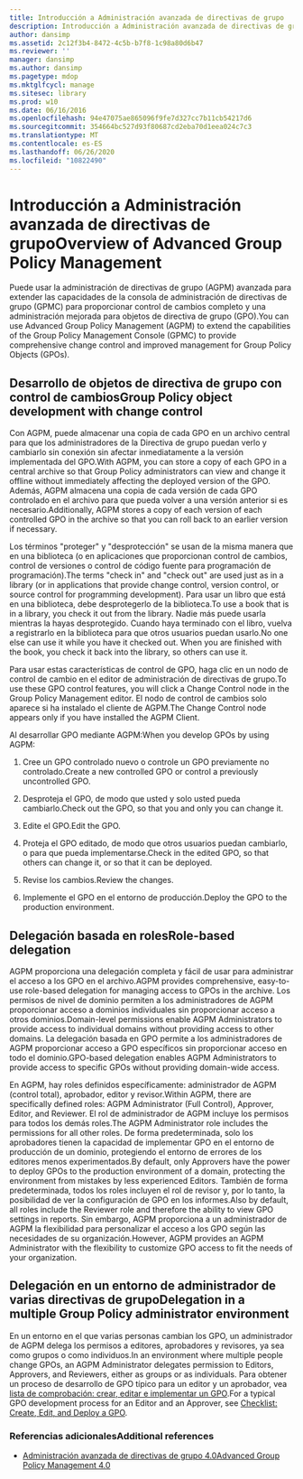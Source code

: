 ```yaml
---
title: Introducción a Administración avanzada de directivas de grupo
description: Introducción a Administración avanzada de directivas de grupo
author: dansimp
ms.assetid: 2c12f3b4-8472-4c5b-b7f8-1c98a80d6b47
ms.reviewer: ''
manager: dansimp
ms.author: dansimp
ms.pagetype: mdop
ms.mktglfcycl: manage
ms.sitesec: library
ms.prod: w10
ms.date: 06/16/2016
ms.openlocfilehash: 94e47075ae865096f9fe7d327cc7b11cb54217d6
ms.sourcegitcommit: 354664bc527d93f80687cd2eba70d1eea024c7c3
ms.translationtype: MT
ms.contentlocale: es-ES
ms.lasthandoff: 06/26/2020
ms.locfileid: "10822490"
---
```

# <span data-ttu-id="debb9-103">Introducción a Administración avanzada de directivas de grupo</span><span class="sxs-lookup"><span data-stu-id="debb9-103">Overview of Advanced Group Policy Management</span></span>


<span data-ttu-id="debb9-104">Puede usar la administración de directivas de grupo (AGPM) avanzada para extender las capacidades de la consola de administración de directivas de grupo (GPMC) para proporcionar control de cambios completo y una administración mejorada para objetos de directiva de grupo (GPO).</span><span class="sxs-lookup"><span data-stu-id="debb9-104">You can use Advanced Group Policy Management (AGPM) to extend the capabilities of the Group Policy Management Console (GPMC) to provide comprehensive change control and improved management for Group Policy Objects (GPOs).</span></span>

## <span data-ttu-id="debb9-105">Desarrollo de objetos de directiva de grupo con control de cambios</span><span class="sxs-lookup"><span data-stu-id="debb9-105">Group Policy object development with change control</span></span>


<span data-ttu-id="debb9-106">Con AGPM, puede almacenar una copia de cada GPO en un archivo central para que los administradores de la Directiva de grupo puedan verlo y cambiarlo sin conexión sin afectar inmediatamente a la versión implementada del GPO.</span><span class="sxs-lookup"><span data-stu-id="debb9-106">With AGPM, you can store a copy of each GPO in a central archive so that Group Policy administrators can view and change it offline without immediately affecting the deployed version of the GPO.</span></span> <span data-ttu-id="debb9-107">Además, AGPM almacena una copia de cada versión de cada GPO controlado en el archivo para que pueda volver a una versión anterior si es necesario.</span><span class="sxs-lookup"><span data-stu-id="debb9-107">Additionally, AGPM stores a copy of each version of each controlled GPO in the archive so that you can roll back to an earlier version if necessary.</span></span>

<span data-ttu-id="debb9-108">Los términos "proteger" y "desprotección" se usan de la misma manera que en una biblioteca (o en aplicaciones que proporcionan control de cambios, control de versiones o control de código fuente para programación de programación).</span><span class="sxs-lookup"><span data-stu-id="debb9-108">The terms "check in" and "check out" are used just as in a library (or in applications that provide change control, version control, or source control for programming development).</span></span> <span data-ttu-id="debb9-109">Para usar un libro que está en una biblioteca, debe desprotegerlo de la biblioteca.</span><span class="sxs-lookup"><span data-stu-id="debb9-109">To use a book that is in a library, you check it out from the library.</span></span> <span data-ttu-id="debb9-110">Nadie más puede usarla mientras la hayas desprotegido. Cuando haya terminado con el libro, vuelva a registrarlo en la biblioteca para que otros usuarios puedan usarlo.</span><span class="sxs-lookup"><span data-stu-id="debb9-110">No one else can use it while you have it checked out. When you are finished with the book, you check it back into the library, so others can use it.</span></span>

<span data-ttu-id="debb9-111">Para usar estas características de control de GPO, haga clic en un nodo de control de cambio en el editor de administración de directivas de grupo.</span><span class="sxs-lookup"><span data-stu-id="debb9-111">To use these GPO control features, you will click a Change Control node in the Group Policy Management editor.</span></span> <span data-ttu-id="debb9-112">El nodo de control de cambios solo aparece si ha instalado el cliente de AGPM.</span><span class="sxs-lookup"><span data-stu-id="debb9-112">The Change Control node appears only if you have installed the AGPM Client.</span></span>

<span data-ttu-id="debb9-113">Al desarrollar GPO mediante AGPM:</span><span class="sxs-lookup"><span data-stu-id="debb9-113">When you develop GPOs by using AGPM:</span></span>

1.  <span data-ttu-id="debb9-114">Cree un GPO controlado nuevo o controle un GPO previamente no controlado.</span><span class="sxs-lookup"><span data-stu-id="debb9-114">Create a new controlled GPO or control a previously uncontrolled GPO.</span></span>

2.  <span data-ttu-id="debb9-115">Desproteja el GPO, de modo que usted y solo usted pueda cambiarlo.</span><span class="sxs-lookup"><span data-stu-id="debb9-115">Check out the GPO, so that you and only you can change it.</span></span>

3.  <span data-ttu-id="debb9-116">Edite el GPO.</span><span class="sxs-lookup"><span data-stu-id="debb9-116">Edit the GPO.</span></span>

4.  <span data-ttu-id="debb9-117">Proteja el GPO editado, de modo que otros usuarios puedan cambiarlo, o para que pueda implementarse.</span><span class="sxs-lookup"><span data-stu-id="debb9-117">Check in the edited GPO, so that others can change it, or so that it can be deployed.</span></span>

5.  <span data-ttu-id="debb9-118">Revise los cambios.</span><span class="sxs-lookup"><span data-stu-id="debb9-118">Review the changes.</span></span>

6.  <span data-ttu-id="debb9-119">Implemente el GPO en el entorno de producción.</span><span class="sxs-lookup"><span data-stu-id="debb9-119">Deploy the GPO to the production environment.</span></span>

## <span data-ttu-id="debb9-120">Delegación basada en roles</span><span class="sxs-lookup"><span data-stu-id="debb9-120">Role-based delegation</span></span>


<span data-ttu-id="debb9-121">AGPM proporciona una delegación completa y fácil de usar para administrar el acceso a los GPO en el archivo.</span><span class="sxs-lookup"><span data-stu-id="debb9-121">AGPM provides comprehensive, easy-to-use role-based delegation for managing access to GPOs in the archive.</span></span> <span data-ttu-id="debb9-122">Los permisos de nivel de dominio permiten a los administradores de AGPM proporcionar acceso a dominios individuales sin proporcionar acceso a otros dominios.</span><span class="sxs-lookup"><span data-stu-id="debb9-122">Domain-level permissions enable AGPM Administrators to provide access to individual domains without providing access to other domains.</span></span> <span data-ttu-id="debb9-123">La delegación basada en GPO permite a los administradores de AGPM proporcionar acceso a GPO específicos sin proporcionar acceso en todo el dominio.</span><span class="sxs-lookup"><span data-stu-id="debb9-123">GPO-based delegation enables AGPM Administrators to provide access to specific GPOs without providing domain-wide access.</span></span>

<span data-ttu-id="debb9-124">En AGPM, hay roles definidos específicamente: administrador de AGPM (control total), aprobador, editor y revisor.</span><span class="sxs-lookup"><span data-stu-id="debb9-124">Within AGPM, there are specifically defined roles: AGPM Administrator (Full Control), Approver, Editor, and Reviewer.</span></span> <span data-ttu-id="debb9-125">El rol de administrador de AGPM incluye los permisos para todos los demás roles.</span><span class="sxs-lookup"><span data-stu-id="debb9-125">The AGPM Administrator role includes the permissions for all other roles.</span></span> <span data-ttu-id="debb9-126">De forma predeterminada, solo los aprobadores tienen la capacidad de implementar GPO en el entorno de producción de un dominio, protegiendo el entorno de errores de los editores menos experimentados.</span><span class="sxs-lookup"><span data-stu-id="debb9-126">By default, only Approvers have the power to deploy GPOs to the production environment of a domain, protecting the environment from mistakes by less experienced Editors.</span></span> <span data-ttu-id="debb9-127">También de forma predeterminada, todos los roles incluyen el rol de revisor y, por lo tanto, la posibilidad de ver la configuración de GPO en los informes.</span><span class="sxs-lookup"><span data-stu-id="debb9-127">Also by default, all roles include the Reviewer role and therefore the ability to view GPO settings in reports.</span></span> <span data-ttu-id="debb9-128">Sin embargo, AGPM proporciona a un administrador de AGPM la flexibilidad para personalizar el acceso a los GPO según las necesidades de su organización.</span><span class="sxs-lookup"><span data-stu-id="debb9-128">However, AGPM provides an AGPM Administrator with the flexibility to customize GPO access to fit the needs of your organization.</span></span>

## <span data-ttu-id="debb9-129">Delegación en un entorno de administrador de varias directivas de grupo</span><span class="sxs-lookup"><span data-stu-id="debb9-129">Delegation in a multiple Group Policy administrator environment</span></span>


<span data-ttu-id="debb9-130">En un entorno en el que varias personas cambian los GPO, un administrador de AGPM delega los permisos a editores, aprobadores y revisores, ya sea como grupos o como individuos.</span><span class="sxs-lookup"><span data-stu-id="debb9-130">In an environment where multiple people change GPOs, an AGPM Administrator delegates permission to Editors, Approvers, and Reviewers, either as groups or as individuals.</span></span> <span data-ttu-id="debb9-131">Para obtener un proceso de desarrollo de GPO típico para un editor y un aprobador, vea [lista de comprobación: crear, editar e implementar un GPO](checklist-create-edit-and-deploy-a-gpo-agpm40.md).</span><span class="sxs-lookup"><span data-stu-id="debb9-131">For a typical GPO development process for an Editor and an Approver, see [Checklist: Create, Edit, and Deploy a GPO](checklist-create-edit-and-deploy-a-gpo-agpm40.md).</span></span>

### <span data-ttu-id="debb9-132">Referencias adicionales</span><span class="sxs-lookup"><span data-stu-id="debb9-132">Additional references</span></span>

-   [<span data-ttu-id="debb9-133">Administración avanzada de directivas de grupo 4.0</span><span class="sxs-lookup"><span data-stu-id="debb9-133">Advanced Group Policy Management 4.0</span></span>](advanced-group-policy-management-40.md)

 

 





